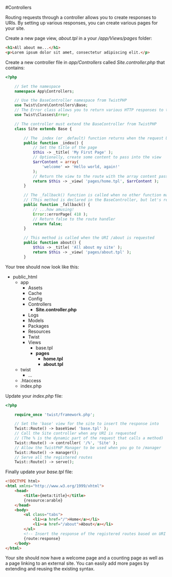 #Controllers

Routing requests through a controller allows you to create responses to URIs. By setting up various responses, you can create various pages for your site.

Create a new page view, *about.tpl* in a your */app/Views/pages* folder:
```html
<h1>All about me...</h1>
<p>Lorem ipsum dolor sit amet, consectetur adipiscing elit.</p>
```

Create a new controller file in *app/Controllers* called *Site.controller.php* that contains:
```php
<?php

    // Set the namespace
    namespace App\Controllers;

    // Use the BaseController namespace from TwistPHP
    use Twist\Core\Controllers\Base;
    // The Error class allows you to return various HTTP responses to the user
    use Twist\Classes\Error;

    // The controller must extend the BaseController from TwistPHP
    class Site extends Base {

        // The _index (or _default) function returns when the request URI is simply /
        public function _index() {
            // Set the title of the page
            $this -> _title( 'My First Page' );
            // Optionally, create some content to pass into the view
            $arrContent = array(
                'welcome' => 'Hello world, again!'
            );
            // Return the view to the route with the array content passed in
            return $this -> _view( 'pages/home.tpl', $arrContent );
        }

        // The _fallback() function is called when no other function matches
        // (This method is declared in the BaseController, but let's redeclare it)
        public function _fallback() {
            // ...how amusing!
            Error::errorPage( 418 );
            // Return false to the route handler
            return false;
        }

        // This method is called when the URI /about is requested
        public function about() {
            $this -> _title( 'All about my site' );
            return $this -> _view( 'pages/about.tpl' );
        }
```

Your tree should now look like this:

* public_html
    * app
        * Assets
        * Cache
        * Config
        * Controllers
            * **Site.controller.php**
        * Logs
        * Models
        * Packages
        * Resources
        * Twist
        * Views
            * base.tpl
            * **pages**
                * **home.tpl**
                * **about.tpl**
    * twist
        * ...
    * .htaccess
    * index.php

Update your *index.php* file:
```php
<?php

    require_once 'twist/framework.php';

    // Set the 'base' view for the site to insert the response into
    Twist::Route() -> baseView( 'base.tpl' );
    // Call the Site controller when any URI is requested
    // (The % is the dynamic part of the request that calls a method)
    Twist::Route() -> controller( '/%', 'Site' );
    // Allow the TwistPHP Manager to be used when you go to /manager
    Twist::Route() -> manager();
    // Serve all the registered routes
    Twist::Route() -> serve();
```

Finally update your *base.tpl* file:
```html
<!DOCTYPE html>
<html xmlns="http://www.w3.org/1999/xhtml">
    <head>
        <title>{meta:title}</title>
        {resource:arable}
    </head>
    <body>
        <ul class="tabs">
            <li><a href="/">Home</a></li>
            <li><a href="/about">About</a></li>
        </ul>
        <!-- Insert the response of the registered routes based on URI -->
        {route:response}
    </body>
</html>
```

Your site should now have a welcome page and a counting page as well as a page linking to an external site. You can easily add more pages by extending and reusing the existing syntax.